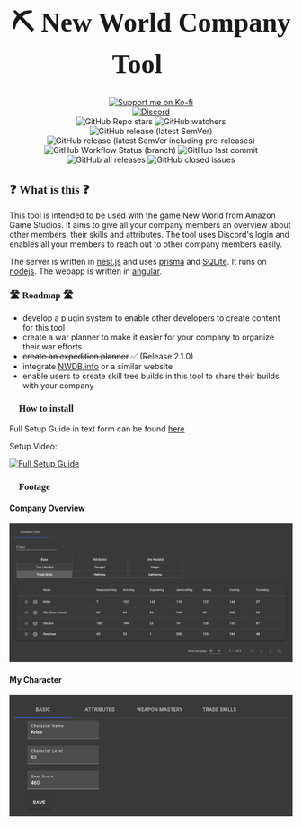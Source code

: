 <link rel="preconnect" href="https://fonts.googleapis.com">
<link rel="preconnect" href="https://fonts.gstatic.com" crossorigin>
<link href="https://fonts.googleapis.com/css2?family=IM+Fell+DW+Pica&display=swap" rel="stylesheet">

<h1 align="center" style="font-family: 'IM Fell DW Pica', serif;font-size: xxx-large">
    ⛏ New World Company Tool 🔨
</h1> 

<div align='center' style='display: flex;flex-direction: column;align-content: center'>
    <div>
        <a href="https://ko-fi.com/J3J37247V" target='_blank'><img alt="Support me on Ko-fi" src="https://ko-fi.com/img/githubbutton_sm.svg" /></a>
    </div>
    <div>
        <a href="https://discord.gg/rm9Gzf3HCH"><img alt="Discord" src="https://img.shields.io/discord/911515391371665429?label=Discord&style=for-the-badge"></a>
    </div>
    <div>
        <img alt="GitHub Repo stars" src="https://img.shields.io/github/stars/cbartel/nw-company-tool?style=social" />
        <img alt="GitHub watchers" src="https://img.shields.io/github/watchers/cbartel/nw-company-tool?style=social">
    </div>
    <div>
        <img alt="GitHub release (latest SemVer)" src="https://img.shields.io/github/v/release/cbartel/nw-company-tool?style=flat-square">
        <img alt="GitHub release (latest SemVer including pre-releases)" src="https://img.shields.io/github/v/release/cbartel/nw-company-tool?include_prereleases&label=beta&style=flat-square">
        <img alt="GitHub Workflow Status (branch)" src="https://img.shields.io/github/workflow/status/cbartel/nw-company-tool/Release/main?style=flat-square">
        <img alt="GitHub last commit" src="https://img.shields.io/github/last-commit/cbartel/nw-company-tool?style=flat-square">
        <img alt="GitHub all releases" src="https://img.shields.io/github/downloads/cbartel/nw-company-tool/total?style=flat-square">
        <img alt="GitHub closed issues" src="https://img.shields.io/github/issues-closed/cbartel/nw-company-tool?style=flat-square">
    </div>
</div>

<h2 style="font-family: 'IM Fell DW Pica', serif">
    ❓ What is this ❓
</h2>

This tool is intended to be used with the game New World from Amazon Game Studios. It aims to give all your company members 
an overview about other members, their skills and attributes. The tool uses Discord's login and enables all your members
to reach out to other company members easily.

The server is written in [nest.js](https://nestjs.com/) and uses [prisma](https://www.prisma.io/) and 
[SQLite](https://www.sqlite.org/index.html). It runs on [nodejs](https://nodejs.dev/). The webapp is written in
[angular](https://angular.io/).

<h3 style="font-family: 'IM Fell DW Pica', serif">
    🛣️ Roadmap 🛣️
</h3>

- develop a plugin system to enable other developers to create content for this tool
- create a war planner to make it easier for your company to organize their war efforts
- ~~create an expedition planner~~ ✅ (Release 2.1.0)
- integrate [NWDB.info](https://nwdb.info/) or a similar website
- enable users to create skill tree builds in this tool to share their builds with your company

<h3 style="font-family: 'IM Fell DW Pica', serif">
    🚀 How to install 🚀
</h3>

Full Setup Guide in text form can be found [here](https://github.com/cbartel/nw-company-tool/blob/main/docs/setup.md)

Setup Video:

[![Full Setup Guide](http://img.youtube.com/vi/Vc05LSErptM/0.jpg)](http://www.youtube.com/watch?v=Vc05LSErptM "Full Setup Guide")


<h3 style="font-family: 'IM Fell DW Pica', serif">
    📸 Footage 📸
</h3> 

#### Company Overview
![Company Table](docs/img/company_table.png)
#### My Character
![My Character](docs/img/my_character.png)
